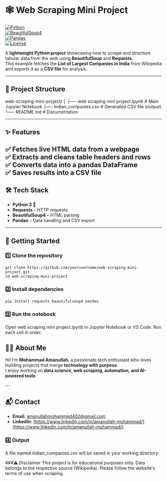 # 🕸️ Web Scraping Mini Project  
[![Python](https://img.shields.io/badge/Python-3.8%2B-blue)](https://www.python.org/)  
[![BeautifulSoup4](https://img.shields.io/badge/Library-BeautifulSoup4-green)](https://pypi.org/project/beautifulsoup4/)  
[![Pandas](https://img.shields.io/badge/Library-Pandas-yellow)](https://pandas.pydata.org/)  
[![License](https://img.shields.io/badge/License-MIT-orange)](LICENSE) 

A **lightweight Python project** showcasing how to scrape and structure tabular data from the web using **BeautifulSoup** and **Requests**.  
This example fetches the **List of Largest Companies in India** from Wikipedia and exports it as a **CSV file** for analysis.  

---

## 📁 Project Structure  
web-scraping-mini-project/
│
├── web scraping mini project.ipynb # Main Jupyter Notebook
├── Indian_companies.csv # Generated CSV file (output)
└── README.md # Documentation


---

## ✨ Features  

✅ Fetches live HTML data from a webpage  
✅ Extracts and cleans table headers and rows  
✅ Converts data into a **pandas DataFrame**  
✅ Saves results into a **CSV file**  
---
## 🛠️ Tech Stack  

- **Python 3** 🐍  
- **Requests** – HTTP requests  
- **BeautifulSoup4** – HTML parsing  
- **Pandas** – Data handling and CSV export  
---

## 🚀 Getting Started  

### 1️⃣ Clone the repository  
```
git clone https://github.com/yourusername/web-scraping-mini-project.git
cd web-scraping-mini-project
```

### 2️⃣ Install dependencies
```
pip install requests beautifulsoup4 pandas
```

### 3️⃣ Run the notebook
Open web scraping mini project.ipynb in Jupyter Notebook or VS Code.
Run each cell in order.

## 👨‍💻 About Me  

Hi! I’m **Mohammad Amanullah**, a passionate tech enthusiast who loves building projects that merge **technology with purpose**.  
I enjoy working on **data science, web scraping, automation, and AI-powered tools**.  
 
--

## 📬 Contact  

- **Email:** [amanullahmohammed402@gmail.com](mailto:amanullahmohammed402@gmail.com)  
- **LinkedIn:** [https://www.linkedin.com/in/amanullah-mohammad/](https://www.linkedin.com/in/amanullah-mohammad/)  



### 4️⃣ Output
A file named Indian_companies.csv will be saved in your working directory.

###⚠️ Disclaimer
This project is for educational purposes only.
Data belongs to the respective source (Wikipedia). Please follow the website's terms of use when scraping.

